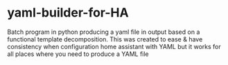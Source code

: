 # yaml-builder-for-HA
Batch program in python producing a yaml file in output based on a functional template decomposition. This was created to ease &amp; have consistency when configuration home assistant with YAML but it works for all places where you need to produce a YAML file
